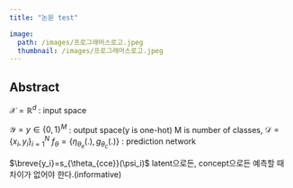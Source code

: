 ```yaml
---
title: "논문 test"

image: 
  path: /images/프로그래머스로고.jpeg
  thumbnail: /images/프로그래머스로고.jpeg
---
```


## Abstract

$\mathcal{X}=\mathbb{R}^d$ : input space 

$\mathcal{Y}= y \in \{0,1\}^M$ : output space(y is one-hot) M is number of classes, 
$\mathcal{D}=\{x_i, y_i\}^N_{i=1}$
$f_\theta=\{\eta_{\theta_e}(.),g_{\theta_c}(.)\}$ : prediction network

$\breve{y_i}=s_{\theta_{cce}}(\psi_i)$ latent으로든, concept으로든 예측할 때 차이가 없어야 한다.(informative)